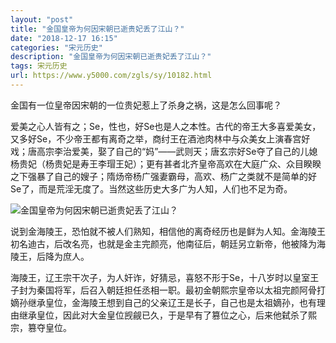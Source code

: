 ```yaml
---
layout: "post"
title: "金国皇帝为何因宋朝已逝贵妃丢了江山？"
date: "2018-12-17 16:15"
categories: "宋元历史"
description: "金国皇帝为何因宋朝已逝贵妃丢了江山？"
tags: 宋元历史
url: https://www.y5000.com/zgls/sy/10182.html
---
```






金国有一位皇帝因宋朝的一位贵妃惹上了杀身之祸，这是怎么回事呢？

爱美之心人皆有之；Se，性也，好Se也是人之本性。古代的帝王大多喜爱美女，又多好Se，不少帝王都有离奇之举，商纣王在酒池肉林中与众美女上演春宫好戏；唐高宗李治爱美，娶了自己的“妈”——武则天；唐玄宗好Se夺了自己的儿媳杨贵妃（杨贵妃是寿王李瑁王妃）；更有甚者北齐皇帝高欢在大庭广众、众目睽睽之下强暴了自己的嫂子；隋炀帝杨广强妻霸母，高欢、杨广之类就不是简单的好Se了，而是荒淫无度了。当然这些历史大多广为人知，人们也不足为奇。

![金国皇帝为何因宋朝已逝贵妃丢了江山？](/uploads/allimg/170111/6-1F111151511N7.JPG)

说到金海陵王，恐怕就不被人们熟知，相信他的离奇经历也是鲜为人知。金海陵王初名迪古，后改名亮，也就是金主完颜亮，他南征后，朝廷另立新帝，他被降为海陵王，后降为庶人。

海陵王，辽王宗干次子，为人奸诈，好猜忌，喜怒不形于Se，十八岁时以皇室王子封为秦国将军，后召入朝廷担任丞相一职。最初金朝熙宗皇帝以太祖完颜阿骨打嫡孙继承皇位，金海陵王想到自己的父亲辽王是长子，自己也是太祖嫡孙，也有理由继承皇位，因此对大金皇位觊觎已久，于是早有了篡位之心，后来他弑杀了熙宗，篡夺皇位。
